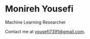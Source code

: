 # Monireh Yousefi

Machine Learning Researcher

Contact me at [yousefi7391@gmail.com](mailto:yousefi7391@gmail.com).
